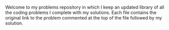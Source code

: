Welcome to my problems repository in which I keep an updated library of all the coding problems I complete with my solutions. Each file contains the original link to the problem commented at the top of the file followed by my solution.
